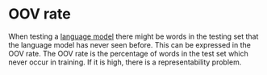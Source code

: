 # OOV rate 
When testing a [language model](Language%20Modeling.md) there might be words in the testing set that the language model has never seen before. This can be expressed in the OOV rate. The OOV rate is the percentage of words in the test set which never occur in training. If it is high, there is a representability problem. 

